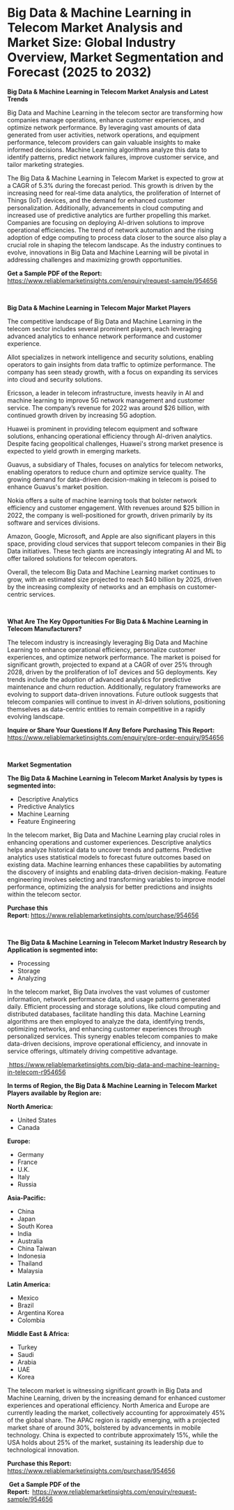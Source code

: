 <p><h1>Big Data & Machine Learning in Telecom Market Analysis and Market Size: Global Industry Overview, Market Segmentation and Forecast (2025 to 2032)</h1></p><p><strong>Big Data & Machine Learning in Telecom Market Analysis and Latest Trends</strong></p>
<p><p>Big Data and Machine Learning in the telecom sector are transforming how companies manage operations, enhance customer experiences, and optimize network performance. By leveraging vast amounts of data generated from user activities, network operations, and equipment performance, telecom providers can gain valuable insights to make informed decisions. Machine Learning algorithms analyze this data to identify patterns, predict network failures, improve customer service, and tailor marketing strategies.</p><p>The Big Data & Machine Learning in Telecom Market is expected to grow at a CAGR of 5.3% during the forecast period. This growth is driven by the increasing need for real-time data analytics, the proliferation of Internet of Things (IoT) devices, and the demand for enhanced customer personalization. Additionally, advancements in cloud computing and increased use of predictive analytics are further propelling this market. Companies are focusing on deploying AI-driven solutions to improve operational efficiencies. The trend of network automation and the rising adoption of edge computing to process data closer to the source also play a crucial role in shaping the telecom landscape. As the industry continues to evolve, innovations in Big Data and Machine Learning will be pivotal in addressing challenges and maximizing growth opportunities.</p></p>
<p><strong>Get a Sample PDF of the Report:&nbsp;</strong> <a href="https://www.reliablemarketinsights.com/enquiry/request-sample/954656?utm_campaign=2454&utm_medium=2&utm_source=Github&utm_content=ia&utm_term=18042025&utm_id=big-data-machine-learning-in-telecom">https://www.reliablemarketinsights.com/enquiry/request-sample/954656</a></p>
<p>&nbsp;</p>
<p><strong>Big Data & Machine Learning in Telecom Major Market Players</strong></p>
<p><p>The competitive landscape of Big Data and Machine Learning in the telecom sector includes several prominent players, each leveraging advanced analytics to enhance network performance and customer experience.</p><p>Allot specializes in network intelligence and security solutions, enabling operators to gain insights from data traffic to optimize performance. The company has seen steady growth, with a focus on expanding its services into cloud and security solutions.</p><p>Ericsson, a leader in telecom infrastructure, invests heavily in AI and machine learning to improve 5G network management and customer service. The company’s revenue for 2022 was around $26 billion, with continued growth driven by increasing 5G adoption.</p><p>Huawei is prominent in providing telecom equipment and software solutions, enhancing operational efficiency through AI-driven analytics. Despite facing geopolitical challenges, Huawei's strong market presence is expected to yield growth in emerging markets.</p><p>Guavus, a subsidiary of Thales, focuses on analytics for telecom networks, enabling operators to reduce churn and optimize service quality. The growing demand for data-driven decision-making in telecom is poised to enhance Guavus's market position.</p><p>Nokia offers a suite of machine learning tools that bolster network efficiency and customer engagement. With revenues around $25 billion in 2022, the company is well-positioned for growth, driven primarily by its software and services divisions.</p><p>Amazon, Google, Microsoft, and Apple are also significant players in this space, providing cloud services that support telecom companies in their Big Data initiatives. These tech giants are increasingly integrating AI and ML to offer tailored solutions for telecom operators.</p><p>Overall, the telecom Big Data and Machine Learning market continues to grow, with an estimated size projected to reach $40 billion by 2025, driven by the increasing complexity of networks and an emphasis on customer-centric services.</p></p>
<p>&nbsp;</p>
<p><strong>What Are The Key Opportunities For Big Data & Machine Learning in Telecom Manufacturers?</strong></p>
<p><p>The telecom industry is increasingly leveraging Big Data and Machine Learning to enhance operational efficiency, personalize customer experiences, and optimize network performance. The market is poised for significant growth, projected to expand at a CAGR of over 25% through 2028, driven by the proliferation of IoT devices and 5G deployments. Key trends include the adoption of advanced analytics for predictive maintenance and churn reduction. Additionally, regulatory frameworks are evolving to support data-driven innovations. Future outlook suggests that telecom companies will continue to invest in AI-driven solutions, positioning themselves as data-centric entities to remain competitive in a rapidly evolving landscape.</p></p>
<p><strong>Inquire or Share Your Questions If Any Before Purchasing This Report:</strong> <a href="https://www.reliablemarketinsights.com/enquiry/pre-order-enquiry/954656?utm_campaign=2454&utm_medium=2&utm_source=Github&utm_content=ia&utm_term=18042025&utm_id=big-data-machine-learning-in-telecom">https://www.reliablemarketinsights.com/enquiry/pre-order-enquiry/954656</a></p>
<p>&nbsp;</p>
<p><strong>Market Segmentation</strong></p>
<p><strong>The Big Data & Machine Learning in Telecom Market Analysis by types is segmented into:</strong></p>
<p><ul><li>Descriptive Analytics</li><li>Predictive Analytics</li><li>Machine Learning</li><li>Feature Engineering</li></ul></p>
<p><p>In the telecom market, Big Data and Machine Learning play crucial roles in enhancing operations and customer experiences. Descriptive analytics helps analyze historical data to uncover trends and patterns. Predictive analytics uses statistical models to forecast future outcomes based on existing data. Machine learning enhances these capabilities by automating the discovery of insights and enabling data-driven decision-making. Feature engineering involves selecting and transforming variables to improve model performance, optimizing the analysis for better predictions and insights within the telecom sector.</p></p>
<p><strong>Purchase this Report:&nbsp;</strong><a href="https://www.reliablemarketinsights.com/purchase/954656?utm_campaign=2454&utm_medium=2&utm_source=Github&utm_content=ia&utm_term=18042025&utm_id=big-data-machine-learning-in-telecom">https://www.reliablemarketinsights.com/purchase/954656</a></p>
<p>&nbsp;</p>
<p><strong>The Big Data & Machine Learning in Telecom Market Industry Research by Application is segmented into:</strong></p>
<p><ul><li>Processing</li><li>Storage</li><li>Analyzing</li></ul></p>
<p><p>In the telecom market, Big Data involves the vast volumes of customer information, network performance data, and usage patterns generated daily. Efficient processing and storage solutions, like cloud computing and distributed databases, facilitate handling this data. Machine Learning algorithms are then employed to analyze the data, identifying trends, optimizing networks, and enhancing customer experiences through personalized services. This synergy enables telecom companies to make data-driven decisions, improve operational efficiency, and innovate in service offerings, ultimately driving competitive advantage.</p></p>
<p><a href="https://www.reliablemarketinsights.com/big-data-and-machine-learning-in-telecom-r954656?utm_campaign=2454&utm_medium=2&utm_source=Github&utm_content=ia&utm_term=18042025&utm_id=big-data-machine-learning-in-telecom">&nbsp;https://www.reliablemarketinsights.com/big-data-and-machine-learning-in-telecom-r954656</a></p>
<p><strong>In terms of Region, the Big Data & Machine Learning in Telecom Market Players available by Region are:</strong></p>
<p>
    <p> <strong> North America: </strong>
        <ul>
            <li>United States</li>
            <li>Canada</li>
        </ul>
        </p> 
    <p> <strong> Europe: </strong>
        <ul>
            <li>Germany</li>
            <li>France</li>
            <li>U.K.</li>
            <li>Italy</li>
            <li>Russia</li>
        </ul>
        </p> 
    <p> <strong> Asia-Pacific: </strong>
        <ul>
            <li>China</li>
            <li>Japan</li>
            <li>South Korea</li>
            <li>India</li>
            <li>Australia</li>
            <li>China Taiwan</li>
            <li>Indonesia</li>
            <li>Thailand</li>
            <li>Malaysia</li>
        </ul>
        </p> 
    <p> <strong> Latin America: </strong>
        <ul>
            <li>Mexico</li>
            <li>Brazil</li>
            <li>Argentina Korea</li>
            <li>Colombia</li>
        </ul>
        </p> 
    <p> <strong> Middle East & Africa: </strong>
        <ul>
            <li>Turkey</li>
            <li>Saudi</li>
            <li>Arabia</li>
            <li>UAE</li>
            <li>Korea</li>
        </ul>
    </p>
    </p>
<p><p>The telecom market is witnessing significant growth in Big Data and Machine Learning, driven by the increasing demand for enhanced customer experiences and operational efficiency. North America and Europe are currently leading the market, collectively accounting for approximately 45% of the global share. The APAC region is rapidly emerging, with a projected market share of around 30%, bolstered by advancements in mobile technology. China is expected to contribute approximately 15%, while the USA holds about 25% of the market, sustaining its leadership due to technological innovation.</p></p>
<p><strong>Purchase this Report: </strong><a href="https://www.reliablemarketinsights.com/purchase/954656?utm_campaign=2454&utm_medium=2&utm_source=Github&utm_content=ia&utm_term=18042025&utm_id=big-data-machine-learning-in-telecom">https://www.reliablemarketinsights.com/purchase/954656</a></p>
<p>&nbsp;<strong>Get a Sample PDF of the Report:&nbsp;&nbsp;</strong><a href="https://www.reliablemarketinsights.com/enquiry/request-sample/954656?utm_campaign=2454&utm_medium=2&utm_source=Github&utm_content=ia&utm_term=18042025&utm_id=big-data-machine-learning-in-telecom">https://www.reliablemarketinsights.com/enquiry/request-sample/954656</a></p>
<p><strong></strong></p>
<p><p></p><p></p><p></p></p>
